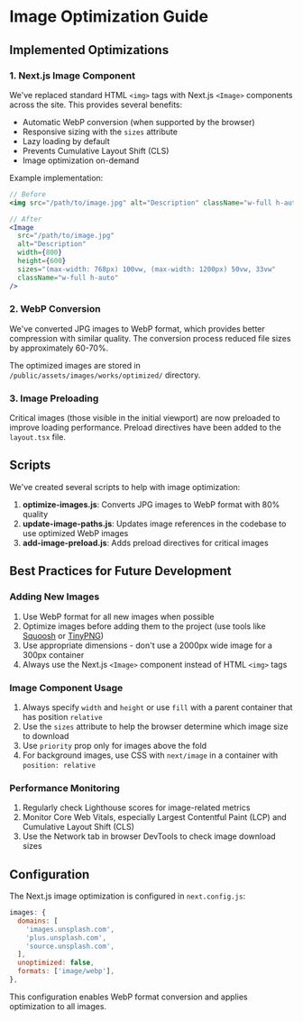 # Image Optimization Guide

## Implemented Optimizations

### 1. Next.js Image Component

We've replaced standard HTML `<img>` tags with Next.js `<Image>` components across the site. This provides several benefits:

- Automatic WebP conversion (when supported by the browser)
- Responsive sizing with the `sizes` attribute
- Lazy loading by default
- Prevents Cumulative Layout Shift (CLS)
- Image optimization on-demand

Example implementation:

```jsx
// Before
<img src="/path/to/image.jpg" alt="Description" className="w-full h-auto" />

// After
<Image 
  src="/path/to/image.jpg" 
  alt="Description" 
  width={800} 
  height={600} 
  sizes="(max-width: 768px) 100vw, (max-width: 1200px) 50vw, 33vw"
  className="w-full h-auto"
/>
```

### 2. WebP Conversion

We've converted JPG images to WebP format, which provides better compression with similar quality. The conversion process reduced file sizes by approximately 60-70%.

The optimized images are stored in `/public/assets/images/works/optimized/` directory.

### 3. Image Preloading

Critical images (those visible in the initial viewport) are now preloaded to improve loading performance. Preload directives have been added to the `layout.tsx` file.

## Scripts

We've created several scripts to help with image optimization:

1. **optimize-images.js**: Converts JPG images to WebP format with 80% quality
2. **update-image-paths.js**: Updates image references in the codebase to use optimized WebP images
3. **add-image-preload.js**: Adds preload directives for critical images

## Best Practices for Future Development

### Adding New Images

1. Use WebP format for all new images when possible
2. Optimize images before adding them to the project (use tools like [Squoosh](https://squoosh.app/) or [TinyPNG](https://tinypng.com/))
3. Use appropriate dimensions - don't use a 2000px wide image for a 300px container
4. Always use the Next.js `<Image>` component instead of HTML `<img>` tags

### Image Component Usage

1. Always specify `width` and `height` or use `fill` with a parent container that has position `relative`
2. Use the `sizes` attribute to help the browser determine which image size to download
3. Use `priority` prop only for images above the fold
4. For background images, use CSS with `next/image` in a container with `position: relative`

### Performance Monitoring

1. Regularly check Lighthouse scores for image-related metrics
2. Monitor Core Web Vitals, especially Largest Contentful Paint (LCP) and Cumulative Layout Shift (CLS)
3. Use the Network tab in browser DevTools to check image download sizes

## Configuration

The Next.js image optimization is configured in `next.config.js`:

```js
images: {
  domains: [
    'images.unsplash.com',
    'plus.unsplash.com',
    'source.unsplash.com',
  ],
  unoptimized: false,
  formats: ['image/webp'],
},
```

This configuration enables WebP format conversion and applies optimization to all images.